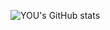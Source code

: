 

![YOU's GitHub stats](https://github-readme-stats.vercel.app/api?username=youchanwill&show_icons=true&theme=)

